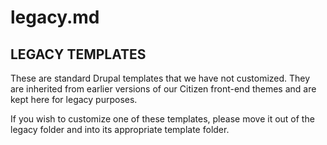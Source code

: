 # legacy.md

## LEGACY TEMPLATES

These are standard Drupal templates that we have not customized. They are inherited from earlier versions of our Citizen front-end themes and are kept here for legacy purposes.

If you wish to customize one of these templates, please move it out of the legacy folder and into its appropriate template folder.
